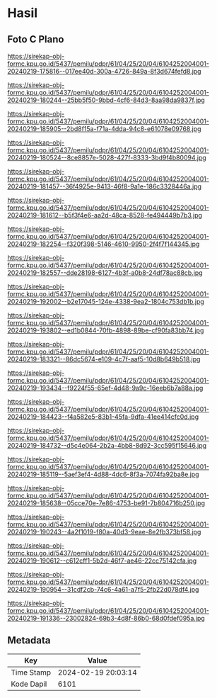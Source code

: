 # Hasil

## Foto C Plano

https://sirekap-obj-formc.kpu.go.id/5437/pemilu/pdpr/61/04/25/20/04/6104252004001-20240219-175816--017ee40d-300a-4726-849a-8f3d674fefd8.jpg

https://sirekap-obj-formc.kpu.go.id/5437/pemilu/pdpr/61/04/25/20/04/6104252004001-20240219-180244--25bb5f50-9bbd-4cf6-84d3-8aa98da9837f.jpg

https://sirekap-obj-formc.kpu.go.id/5437/pemilu/pdpr/61/04/25/20/04/6104252004001-20240219-185905--2bd8f15a-f71a-4dda-94c8-e61078e09768.jpg

https://sirekap-obj-formc.kpu.go.id/5437/pemilu/pdpr/61/04/25/20/04/6104252004001-20240219-180524--8ce8857e-5028-427f-8333-3bd9f4b80094.jpg

https://sirekap-obj-formc.kpu.go.id/5437/pemilu/pdpr/61/04/25/20/04/6104252004001-20240219-181457--36f4925e-9413-46f8-9a1e-186c3328446a.jpg

https://sirekap-obj-formc.kpu.go.id/5437/pemilu/pdpr/61/04/25/20/04/6104252004001-20240219-181612--b5f3f4e6-aa2d-48ca-8528-fe494449b7b3.jpg

https://sirekap-obj-formc.kpu.go.id/5437/pemilu/pdpr/61/04/25/20/04/6104252004001-20240219-182254--f320f398-5146-4610-9950-2f4f7f144345.jpg

https://sirekap-obj-formc.kpu.go.id/5437/pemilu/pdpr/61/04/25/20/04/6104252004001-20240219-182557--dde28198-6127-4b3f-a0b8-24df78ac88cb.jpg

https://sirekap-obj-formc.kpu.go.id/5437/pemilu/pdpr/61/04/25/20/04/6104252004001-20240219-192002--b2e17045-124e-4338-9ea2-1804c753db1b.jpg

https://sirekap-obj-formc.kpu.go.id/5437/pemilu/pdpr/61/04/25/20/04/6104252004001-20240219-193802--ed1b0844-70fb-4898-89be-cf90fa83bb74.jpg

https://sirekap-obj-formc.kpu.go.id/5437/pemilu/pdpr/61/04/25/20/04/6104252004001-20240219-183321--86dc5674-e109-4c7f-aaf5-10d8b649b518.jpg

https://sirekap-obj-formc.kpu.go.id/5437/pemilu/pdpr/61/04/25/20/04/6104252004001-20240219-193434--f9224f55-65ef-4d48-9a9c-16eeb6b7a88a.jpg

https://sirekap-obj-formc.kpu.go.id/5437/pemilu/pdpr/61/04/25/20/04/6104252004001-20240219-184423--f4a582e5-83b1-45fa-9dfa-41ee414cfc0d.jpg

https://sirekap-obj-formc.kpu.go.id/5437/pemilu/pdpr/61/04/25/20/04/6104252004001-20240219-184732--d5c4e064-2b2a-4bb8-8d92-3cc595f15646.jpg

https://sirekap-obj-formc.kpu.go.id/5437/pemilu/pdpr/61/04/25/20/04/6104252004001-20240219-185119--5aef3ef4-4d88-4dc6-8f3a-7074fa92ba8e.jpg

https://sirekap-obj-formc.kpu.go.id/5437/pemilu/pdpr/61/04/25/20/04/6104252004001-20240219-185638--05cce70e-7e86-4753-be91-7b804716b250.jpg

https://sirekap-obj-formc.kpu.go.id/5437/pemilu/pdpr/61/04/25/20/04/6104252004001-20240219-190243--4a2f1019-f80a-40d3-9eae-8e2fb373bf58.jpg

https://sirekap-obj-formc.kpu.go.id/5437/pemilu/pdpr/61/04/25/20/04/6104252004001-20240219-190612--c612cff1-5b2d-46f7-ae46-22cc75142cfa.jpg

https://sirekap-obj-formc.kpu.go.id/5437/pemilu/pdpr/61/04/25/20/04/6104252004001-20240219-190954--31cdf2cb-74c6-4a61-a7f5-2fb22d078df4.jpg

https://sirekap-obj-formc.kpu.go.id/5437/pemilu/pdpr/61/04/25/20/04/6104252004001-20240219-191336--23002824-69b3-4d8f-86b0-68d0fdef095a.jpg


## Metadata

| Key        | Value               |
| ---------- | ------------------- |
| Time Stamp | 2024-02-19 20:03:14 |
| Kode Dapil | 6101                |



